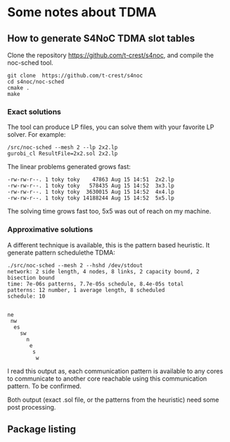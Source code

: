 # Some notes about TDMA

## How to generate S4NoC TDMA slot tables



Clone the repository https://github.com/t-crest/s4noc, and compile the noc-sched tool.

```
git clone  https://github.com/t-crest/s4noc
cd s4noc/noc-sched
cmake .
make
```

### Exact solutions

The tool can produce LP files, you can solve them with your favorite LP solver.
For example:

```
/src/noc-sched --mesh 2 --lp 2x2.lp
gurobi_cl ResultFile=2x2.sol 2x2.lp
```

The linear problems generated grows fast:
```
-rw-rw-r--. 1 toky toky    47863 Aug 15 14:51  2x2.lp
-rw-rw-r--. 1 toky toky   578435 Aug 15 14:52  3x3.lp
-rw-rw-r--. 1 toky toky  3630015 Aug 15 14:52  4x4.lp
-rw-rw-r--. 1 toky toky 14188244 Aug 15 14:52  5x5.lp
```

The solving time grows fast too, 5x5 was out of reach on my machine.

### Approximative solutions

A different technique is available, this is the pattern based heuristic. It generate pattern schedulethe TDMA:
```
./src/noc-sched --mesh 2 --hshd /dev/stdout
network: 2 side length, 4 nodes, 8 links, 2 capacity bound, 2 bisection bound
time: 7e-06s patterns, 7.7e-05s schedule, 8.4e-05s total
patterns: 12 number, 1 average length, 8 scheduled
schedule: 10


ne
 nw
  es
    sw
      n
       e
        s
         w

```

I read this output as, each communication pattern is available to any cores to communicate to another core reachable using this communication pattern.
To be confirmed.

Both output (exact .sol file, or the patterns from the heuristic) need some post processing.


## Package listing


